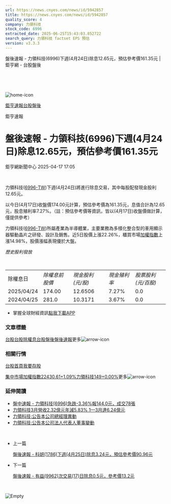 ```yaml
---
url: https://news.cnyes.com/news/id/5942857
title: https://news.cnyes.com/news/id/5942857
quality_score: 4
company: 力領科技
stock_code: 6996
extracted_date: 2025-06-25T15:43:03.852722
search_query: 力領科技 factset EPS 預估
version: v3.3.3
---
```


盤後速報 - 力領科技(6996)下週(4月24日)除息12.65元，預估參考價161.35元 | 鉅亨網 - 台股盤後

‌

‌

![home-icon](/assets/icons/breadCrumb/symbol-icon-home.svg)

[鉅亨速報](/news/cat/anue_live)[台股盤後](/news/cat/tw_afterhours)

鉅亨速報

# 盤後速報 - 力領科技(6996)下週(4月24日)除息12.65元，預估參考價161.35元

鉅亨網新聞中心 2025-04-17 17:05

‌

力領科技([6996-TW](https://www.cnyes.com/twstock/6996))下週(4月24日)將進行除息交易，其中每股配發現金股利12.65元。

以今日(4月17日)收盤價174.00元計算，預估參考價為161.35元，息值合計為12.65元，股息殖利率7.27%。（註：預估參考價等資訊，皆以(4月17日)收盤價做計算，僅提供參考）

力領科技([6996-TW](https://www.cnyes.com/twstock/6996))所屬產業為半導體業，主要業務為多樣化整合型的車用顯示器驅動晶片之研發、設計及銷售。近5日股價上漲22.26%，櫃買市場[加權指數](https://invest.cnyes.com/index/TWS/TSE01)上漲14.98%，股價漲幅表現優於大盤。

*歷史股利發放*

‌

|  |  |  |  |  |
| --- | --- | --- | --- | --- |
| 除權息日 | *除權息前股價* | *現金股利 (元/股)* | *現金殖利率* | *股票股利 (元/百股)* |
| 2025/04/24 | 174.00 | 12.6506 | 7.27% | 0.0 |
| 2024/04/25 | 281.0 | 10.3171 | 3.67% | 0.0 |

* 掌握全球財經資訊[點我下載APP](http://www.cnyes.com/app/?utm_source=mweb&utm_medium=HamMenuBanner&utm_campaign=fixed&utm_content=entr)

### 文章標籤

[台股](https://news.cnyes.com/tag/台股 "台股")[台股除權息](https://news.cnyes.com/tag/台股除權息 "台股除權息")[台股盤後](https://news.cnyes.com/tag/台股盤後 "台股盤後")[盤後速報](https://news.cnyes.com/tag/盤後速報 "盤後速報")更多![arrow-icon](/assets/icons/arrows/arrow-down.svg)

### 相關行情

[台股首頁](https://www.cnyes.com/twstock)[我要存股](https://supr.link/8OHaU)

[集中市場加權指數22430.61+1.09%](https://invest.cnyes.com/index/TWS/TSE01)[力領科技149+0.00%](https://www.cnyes.com/twstock/6996)更多![arrow-icon](/assets/icons/arrows/arrow-down.svg)

### 延伸閱讀

* [盤中速報 - 力領科技(6996)急跌-3.36%報144.0元，成交78張](/news/id/5929808)
* [力領科技3月營收2.32億元年減5.83% 1—3月達6.24億元](/news/id/5925213)
* [力領科技:公告本公司總經理異動](/news/id/5897206)
* [力領科技:公告本公司法人代表人董事變動](/news/id/5897205)

‌

* 上一篇

  [盤後速報 - 科妍(1786)下週(4月25日)除息3.24元，預估參考價90.96元](/news/id/5943939)
* 下一篇

  [盤後速報 - 有益(9962)次交易(17)日除息0.5元，參考價13.2元](/news/id/5941504)

‌

![Empty](/assets/icons/skeleton/empty-image.svg)

‌